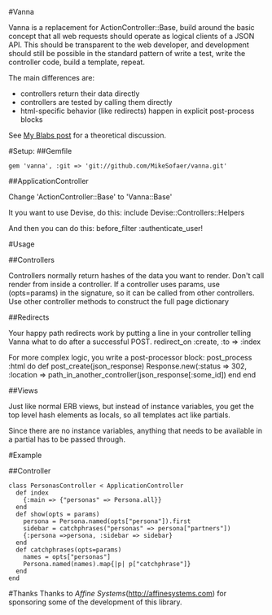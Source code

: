 #Vanna

Vanna is a replacement for ActionController::Base, build around the basic concept that all web requests should operate as logical clients of a JSON API.
This should be transparent to the web developer, and development should still be possible in the standard
pattern of write a test, write the controller code, build a template, repeat.

The main differences are:

- controllers return their data directly
- controllers are tested by calling them directly
- html-specific behavior (like redirects) happen in explicit post-process blocks

See [My Blabs post](http://pivotallabs.com/users/msofaer/blog/articles/1423-presenters-and-logical-apis/) for a theoretical discussion.

#Setup:
##Gemfile

    gem 'vanna', :git => 'git://github.com/MikeSofaer/vanna.git'

##ApplicationController

Change 'ActionController::Base' to 'Vanna::Base'

It you want to use Devise, do this:
    include Devise::Controllers::Helpers

And then you can do this:
    before_filter :authenticate_user!

#Usage

##Controllers

Controllers normally return hashes of the data you want to render.  Don't call render from inside a controller.  If a controller uses params, use (opts=params) in the signature, so it can be called from other controllers.  Use other controller methods to construct the full page dictionary

##Redirects

Your happy path redirects work by putting a line in your controller telling Vanna what to do after a successful POST.
    redirect_on :create, :to => :index

For more complex logic, you write a post-processor block:
    post_process :html do
      def post_create(json_response)
        Response.new(:status => 302, :location => path_in_another_controller(json_response[:some_id])
      end
    end

##Views

Just like normal ERB views, but instead of instance variables, you get the top level hash elements as locals, so all templates act like partials.

Since there are no instance variables, anything that needs to be available in a partial has to be passed through.

#Example

##Controller

    class PersonasController < ApplicationController
      def index
        {:main => {"personas" => Persona.all}}
      end
      def show(opts = params)
        persona = Persona.named(opts["persona"]).first
        sidebar = catchphrases("personas" => persona["partners"])
        {:persona =>persona, :sidebar => sidebar}
      end
      def catchphrases(opts=params)
        names = opts["personas"]
        Persona.named(names).map{|p| p["catchphrase"]}
      end
    end

#Thanks
Thanks to *Affine Systems*(http://affinesystems.com) for sponsoring some of the development of this library.